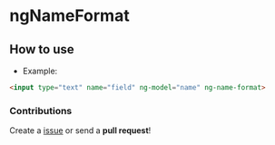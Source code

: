 # ngNameFormat

## How to use

 - Example:

```html
<input type="text" name="field" ng-model="name" ng-name-format>
```

### Contributions

Create a [issue](https://github.com/joaocarvalhowd/ngNameFormat/issues/new) or send a **pull request**!